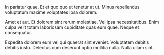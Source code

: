 In pariatur quae. Et et quo quo ut tenetur at ut. Minus repellendus voluptatum maxime voluptates ipsa dolorem.
 Amet et aut. Et dolorem sint rerum molestiae. Vel ipsa necessitatibus. Enim culpa velit totam laboriosam cupiditate quas eum quae. Neque et consequatur.
 Expedita dolorem eum vel qui quaerat sint eveniet. Voluptatem debitis debitis iusto. Delectus cum deserunt optio mollitia nulla. Nulla ullam sint.